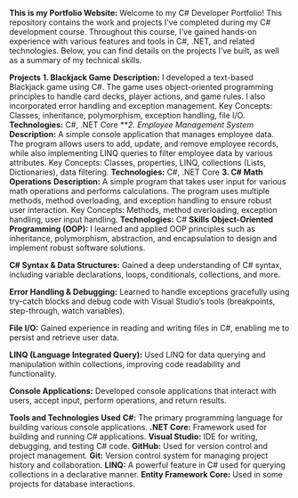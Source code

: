****This is my Portfolio Website:****
Welcome to my C# Developer Portfolio! This repository contains the work and projects I've completed during my C# development course. Throughout this course, I’ve gained hands-on experience with various features and tools in C#, .NET, and related technologies. Below, you can find details on the projects I’ve built, as well as a summary of my technical skills.

**Projects**
**1. Blackjack Game**
**Description:** I developed a text-based Blackjack game using C#. The game uses object-oriented programming principles to handle card decks, player actions, and game rules. I also incorporated error handling and exception management.
Key Concepts: Classes, inheritance, polymorphism, exception handling, file I/O.
**Technologies:** C#, .NET Core
***2. Employee Management System*
**Description:** A simple console application that manages employee data. The program allows users to add, update, and remove employee records, while also implementing LINQ queries to filter employee data by various attributes.
Key Concepts: Classes, properties, LINQ, collections (Lists, Dictionaries), data filtering.
**Technologies:** C#, .NET Core
**3. C# Math Operations**
**Description:** A simple program that takes user input for various math operations and performs calculations. The program uses multiple methods, method overloading, and exception handling to ensure robust user interaction.
Key Concepts: Methods, method overloading, exception handling, user input handling.
**Technologies:** C#
**Skills**
**Object-Oriented Programming (OOP):** I learned and applied OOP principles such as inheritance, polymorphism, abstraction, and encapsulation to design and implement robust software solutions.

**C# Syntax & Data Structures:** Gained a deep understanding of C# syntax, including variable declarations, loops, conditionals, collections, and more.

**Error Handling & Debugging:** Learned to handle exceptions gracefully using try-catch blocks and debug code with Visual Studio’s tools (breakpoints, step-through, watch variables).

**File I/O:** Gained experience in reading and writing files in C#, enabling me to persist and retrieve user data.

**LINQ (Language Integrated Query):** Used LINQ for data querying and manipulation within collections, improving code readability and functionality.

**Console Applications:** Developed console applications that interact with users, accept input, perform operations, and return results.

**Tools and Technologies Used**
**C#:** The primary programming language for building various console applications.
**.NET Core:** Framework used for building and running C# applications.
**Visual Studio:** IDE for writing, debugging, and testing C# code.
**GitHub:** Used for version control and project management.
**Git:** Version control system for managing project history and collaboration.
**LINQ:** A powerful feature in C# used for querying collections in a declarative manner.
**Entity Framework Core:** Used in some projects for database interactions.







